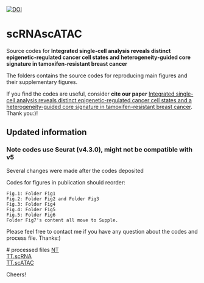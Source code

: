[![DOI](https://zenodo.org/badge/678475435.svg)](https://zenodo.org/badge/latestdoi/678475435)
# scRNAscATAC
Source codes for **Integrated single-cell analysis reveals distinct epigenetic-regulated cancer cell states and heterogeneity-guided core signature in tamoxifen-resistant breast cancer**

The folders contains the source codes for reproducing main figures and their supplementary figures.

If you find the codes are useful, consider **cite our paper** [Integrated single-cell analysis reveals distinct epigenetic-regulated cancer cell states and a heterogeneity-guided core signature in tamoxifen-resistant breast cancer](https://link.springer.com/article/10.1186/s13073-024-01407-3). Thank you:)!


## Updated information
### Note codes use Seurat (v4.3.0), might not be compatible with v5
Several changes were made after the codes deposited

Codes for figures in publication should reorder:  
```
Fig.1: Folder Fig1  
Fig.2: Folder Fig2 and Folder Fig3  
Fig.3: Folder Fig4  
Fig.4: Folder Fig5  
Fig.5: Folder Fig6  
Folder Fig7's content all move to Supple.  
```
Please feel free to contact me if you have any question about the codes and process file. Thanks:) 

\# processed files
[NT](https://www.dropbox.com/scl/fi/nysmt3nsvhy9chxc9fk3q/NTs.h5seurat?rlkey=0fxwnk2lcf8a1q4ddipfvpl1m&st=8q57eluz&dl=0)   
[TT.scRNA](https://www.dropbox.com/scl/fi/zac80vn0p5zx0eh0shx76/TTs_cancer_060223.h5seurat?rlkey=3hf3el2zr7gjl867429utvhvk&st=q3gwjrgs&dl=0)    
[TT.scATAC](https://www.dropbox.com/scl/fi/8qdrmm4o34hdqvn2q5h3p/TTs.cancer.atac.motif.0615.rds?rlkey=sfcy27qdisa9004ela6lisoja&st=8oc84edn&dl=0)    

Cheers!





